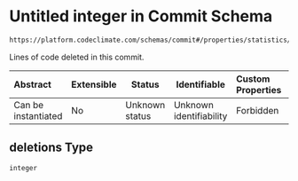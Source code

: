 # Untitled integer in Commit Schema

```txt
https://platform.codeclimate.com/schemas/commit#/properties/statistics/properties/deletions
```

Lines of code deleted in this commit.


| Abstract            | Extensible | Status         | Identifiable            | Custom Properties | Additional Properties | Access Restrictions | Defined In                                                                      |
| :------------------ | ---------- | -------------- | ----------------------- | :---------------- | --------------------- | ------------------- | ------------------------------------------------------------------------------- |
| Can be instantiated | No         | Unknown status | Unknown identifiability | Forbidden         | Allowed               | none                | [Commit.schema.json\*](../../schemas/Commit.schema.json "open original schema") |

## deletions Type

`integer`
